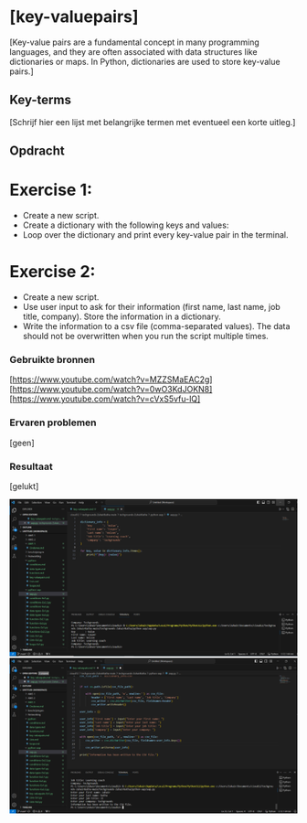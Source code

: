 # [key-valuepairs]
[Key-value pairs are a fundamental concept in many programming languages, and they are often associated with data structures like dictionaries or maps. In Python, dictionaries are used to store key-value pairs.]

## Key-terms
[Schrijf hier een lijst met belangrijke termen met eventueel een korte uitleg.]

## Opdracht
# Exercise 1:
 - Create a new script.
 - Create a dictionary with the following keys and values:
 - Loop over the dictionary and print every key-value pair in the terminal.
 # Exercise 2:
 - Create a new script.
 - Use user input to ask for their information (first name, last name, job title, company). Store the information in a dictionary.
 - Write the information to a csv file (comma-separated values). The data should not be overwritten when you run the script multiple times.
### Gebruikte bronnen
[https://www.youtube.com/watch?v=MZZSMaEAC2g]
[https://www.youtube.com/watch?v=0wO3KdJOKN8]
[https://www.youtube.com/watch?v=cVxS5vfu-lQ]

### Ervaren problemen
[geen]

### Resultaat
[gelukt]

![script1](../00_includes/python/python-8.1.png)
![script2](.././00_includes/python/python-8.2.png)